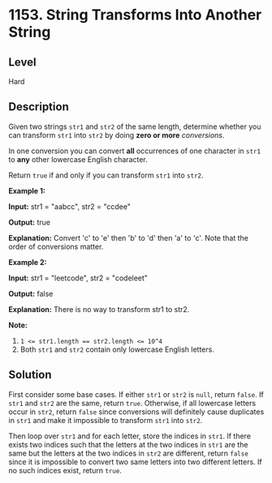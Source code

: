 # 1153. String Transforms Into Another String
## Level
Hard

## Description
Given two strings `str1` and `str2` of the same length, determine whether you can transform `str1` into `str2` by doing **zero or more** *conversions*.

In one conversion you can convert **all** occurrences of one character in `str1` to **any** other lowercase English character.

Return `true` if and only if you can transform `str1` into `str2`.

**Example 1:**

**Input:** str1 = "aabcc", str2 = "ccdee"

**Output:** true

**Explanation:** Convert 'c' to 'e' then 'b' to 'd' then 'a' to 'c'. Note that the order of conversions matter.

**Example 2:**

**Input:** str1 = "leetcode", str2 = "codeleet"

**Output:** false

**Explanation:** There is no way to transform str1 to str2.

**Note:**

1. `1 <= str1.length == str2.length <= 10^4`
2. Both `str1` and `str2` contain only lowercase English letters.

## Solution
First consider some base cases. If either `str1` or `str2` is `null`, return `false`. If `str1` and `str2` are the same, return `true`. Otherwise, if all lowercase letters occur in `str2`, return `false` since conversions will definitely cause duplicates in `str1` and make it impossible to transform `str1` into `str2`.

Then loop over `str1` and for each letter, store the indices in `str1`. If there exists two indices such that the letters at the two indices in `str1` are the same but the letters at the two indices in `str2` are different, return `false` since it is impossible to convert two same letters into two different letters. If no such indices exist, return `true`.
